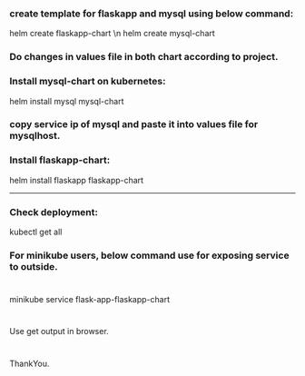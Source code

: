 ### create template for flaskapp and mysql using below command:
helm create flaskapp-chart \n
helm create mysql-chart

### Do changes in values file in both chart according to project.
### Install mysql-chart on kubernetes:
helm install mysql mysql-chart

### copy service ip of mysql  and paste it into values file for mysqlhost.

### Install flaskapp-chart:
helm install flaskapp flaskapp-chart

-------------------------------------------------------
### Check deployment:
kubectl get all

### For minikube users, below command use for exposing service to outside.
#
minikube service flask-app-flaskapp-chart
#
Use get output in browser.
#
ThankYou.
